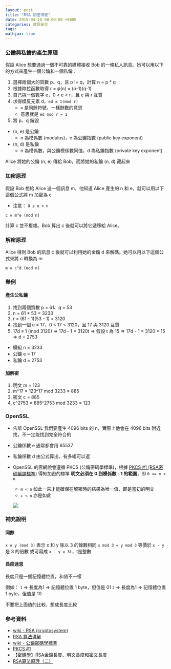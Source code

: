 ```yaml
---
layout: post
title: "RSA 加密流程"
date: 2019-04-18 00:00:00 +0800
categories: 資訊安全
tags: 
mathjax: true
---
```


### 公鑰與私鑰的產生原理

假設 Alice 想要通過一個不可靠的媒體接收 Bob 的一條私人訊息。她可以用以下的方式來產生一個公鑰和一個私鑰：

1. 選擇兩個大的質數 p、q，且 p != q，計算 n = p * q
2. 根據歐拉函數取得 r = $\phi$(n) = (p-1)(q-1)
3. 自己挑一個數字 e，0 < e < r，且 e 與 r 互質
4. 求得模反元素 d，```ed ≡ 1(mod r)```
    - `≡` 是同餘符號，一樣餘數的意思
    - 意思就是 ```ed mod r = 1```
5. 將 p、q 銷毀

- (n, e) 是公鑰
    - n 為模係數 (modulus)，e 為公鑰指數 (public key exponent) 
- (n, d) 是私鑰
    - n 為模係數，與公鑰模係數同值，d 為私鑰指數 (private key exponent)

Alice 將她的公鑰 (n, e) 傳給 Bob，而將她的私鑰 (n, d) 藏起來

### 加密原理

假設 Bob 想給 Alice 送一個訊息 m，他知道 Alice 產生的 n 和 e，就可以用以下這個公式將 m 加密為 c
- 注意： ```0 ≤ m < n```

```
c ≡ m^e (mod n)
```

計算 c 並不複雜。Bob 算出 c 後就可以將它遞移給 Alice。

### 解密原理

Alice 得到 Bob 的訊息 c 後就可以利用她的金鑰 d 來解碼。她可以用以下這個公式來將 c 轉換為 m

```
m ≡ c^d (mod n)
```

### 舉例

#### 產生公私鑰

1. 找到兩個質數 p = 61、q = 53
2. n = 61 * 53 = 3233
3. r = (61 - 1)(53 - 1) = 3120
4. 找到一個 e = 17，0 < 17 < 3120，且 17 與 3120 互質
5. 17d ≡ 1 (mod 3120)
=> 17d - 1 = 3120t
=> 假設 t 為 15
=> 17d - 1 = 3120 * 15
=> d = 2753

- 模組 n = 3233
- 公鑰 e = 17
- 私鑰 d = 2753

#### 加解密

1. 明文 m = 123
2. m^17 = 123^17 mod 3233 = 885
3. 密文 c = 885
4. c^2753 = 885^2753 mod 3233 = 123

### OpenSSL

- 告訴 OpenSSL 我們要產生 4096 bits 的 n，實際上他會在 4096 bits 附近找，不一定能找到完全符合的
- 公鑰係數 e 通常都會用 65537
- 私鑰係數 d 由公式算出，有多組可以選
- OpenSSL 的官網說會遵循 PKCS (公鑰密碼學標準)，根據 [PKCS #1 (RSA密碼編譯標準)](https://web.archive.org/web/20061210143154/http://www.rsasecurity.com/rsalabs/node.asp?id=2125) 得知加密的標準 **明文必須在 0 到模係數 - 1 的範圍**，即 ```0 <= m < n```
    - ```m < n``` 如此一來才能確保在解密時的結果為唯一值，即是當初的明文
    - ```c < n``` 亦是如此

    ![](https://i.imgur.com/8mG3aUu.png)

### 補充說明

#### 同餘

```x ≡ y (mod 3)```
表示 x 和 y 除以 3 的餘數相同
```x mod 3 = y mod 3```
等價於 ```x - y``` 是 3 的倍數
或可寫成 ```x - y = 3t```，t是整數 

#### 長度迷思

長度只是一個記憶體位置，和值不一樣

例如：
```1``` => 長度為1 => 記憶體位置 1 byte，但值是 01
```2``` => 長度為1 => 記憶體位置 1 byte，但值是 10

不要把上面值的比較，想成長度比較

### 參考資料

- [wiki - RSA (cryptosystem)](https://en.wikipedia.org/wiki/RSA_(cryptosystem))
- [RSA 算法详解](https://www.guideep.com/read?guide=5676830073815040)
- [wiki - 公鑰密碼學標準](https://zh.wikipedia.org/wiki/%E5%85%AC%E9%92%A5%E5%AF%86%E7%A0%81%E5%AD%A6%E6%A0%87%E5%87%86)
- [PKCS #1](https://web.archive.org/web/20061210143154/http://www.rsasecurity.com/rsalabs/node.asp?id=2125)
- [【密碼學】RSA金鑰長度、明文長度和密文長度](https://www.itread01.com/content/1545649268.html)
- [RSA算法原理（二）](http://www.ruanyifeng.com/blog/2013/07/rsa_algorithm_part_two.html)